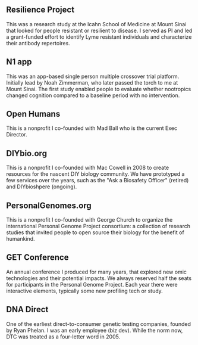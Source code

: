 ## Resilience Project
This was a research study at the Icahn School of Medicine at Mount Sinai that looked for people resistant or resilient to disease. I served as PI and led a grant-funded effort to identify Lyme resistant individuals and characterize their antibody repertoires.

## N1 app
This was an app-based single person multiple crossover trial platform. Initially lead by Noah Zimmerman, who later passed the torch to me at Mount Sinai. The first study enabled people to evaluate whether nootropics changed cognition compared to a baseline period with no intervention.

## Open Humans
This is a nonprofit I co-founded with Mad Ball who is the current Exec Director.

## DIYbio.org
This is a nonprofit I co-founded with Mac Cowell in 2008 to create resources for the nascent DIY biology community. We have prototyped a few services over the years, such as the "Ask a Biosafety Officer" (retired) and DIYbioshpere (ongoing).  

## PersonalGenomes.org
This is a nonprofit I co-founded with George Church to organize the international Personal Genome Project consortium: a collection of research studies that invited people to open source their biology for the benefit of humankind.

## GET Conference
An annual conference I produced for many years, that explored new omic technologies and their potential impacts. We always reserved half the seats for participants in the Personal Genome Project. Each year there were interactive elements, typically some new profiling tech or study.

## DNA Direct
One of the earliest direct-to-consumer genetic testing companies, founded by Ryan Phelan. I was an early employee (biz dev). While the norm now, DTC was treated as a four-letter word in 2005.

